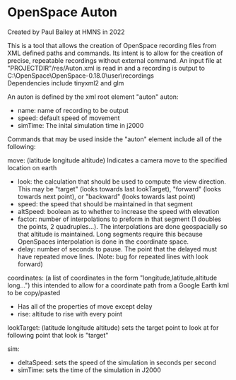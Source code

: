 # OpenSpace Auton
Created by Paul Bailey at HMNS in 2022

This is a tool that allows the creation of OpenSpace recording files from XML defined paths and commands. Its intent is to allow for the creation of precise, repeatable recordings without external command.
An input file at "PROJECTDIR"/res/Auton.xml is read in and a recording is output to C:\OpenSpace\OpenSpace-0.18.0\user\recordings\
Dependencies include tinyxml2 and glm

An auton is defined by the xml root element "auton"
auton:
- name: name of recording to be output
- speed: default speed of movement
- simTime: The inital simulation time in j2000

Commands that may be used inside the "auton" element include all of the following:

move: (latitude longitude altitude) Indicates a camera move to the specified location on earth
- look: the calculation that should be used to compute the view direction. This may be "target" (looks towards last lookTarget), "forward" (looks towards next point), or "backward" (looks towards last point)
- speed: the speed that should be maintained in that segment
- altSpeed: boolean as to whether to increase the speed with elevation
- factor: number of interpolations to preform in that segment (1 doubles the points, 2 quadruples...). The interpolations are done geospacially so that altitude is maintained. Long segments require this because OpenSpaces interpolation is done in the coordinate space.
- delay: number of seconds to pause. The point that the delayed must have repeated move lines. (Note: bug for repeated lines with look forward)

coordinates: (a list of coordinates in the form "longitude,latitude,altitude long...") this intended to allow for a coordinate path from a Google Earth kml to be copy/pasted
- Has all of the properties of move except delay
- rise: altitude to rise with every point

lookTarget: (latitude longitude altitude) sets the target point to look at for following point that look is "target"

sim:
- deltaSpeed: sets the speed of the simulation in seconds per second
- simTime: sets the time of the simulation in J2000
